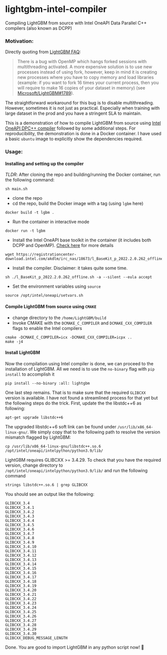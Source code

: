 # lightgbm-intel-compiler 
Compiling LightGBM from source with Intel OneAPI Data Parallel C++ compilers (also known as DCPP)

### Motivation:
Directly quoting from [LightGBM FAQ](https://lightgbm.readthedocs.io/en/latest/FAQ.html#lightgbm-hangs-when-multithreading-openmp-and-using-forking-in-linux-at-the-same-time):
> There is a bug with OpenMP which hangs forked sessions with multithreading activated. A more expensive solution is to use new processes instead of using fork, however, keep in mind it is creating new processes where you have to copy memory and load libraries (example: if you want to fork 16 times your current process, then you will require to make 16 copies of your dataset in memory) (see [Microsoft/LightGBM#1789](https://github.com/microsoft/LightGBM/issues/1789#issuecomment-433713383)).

The straightforward workaround for this bug is to disable multithreading. However, sometimes it is not just as practical. Especially when training with large dataset in the prod and you have a stringent SLA to maintain. 

This is a demonstration of how to compile LightGBM from source using [Intel OneAPI DPC++ compiler](https://www.intel.com/content/www/us/en/develop/documentation/get-started-with-dpcpp-compiler/top.html) followed by some additional steps. For reproducibility, the demonstration is done in a Docker container. I have used a basic `ubuntu` image to explicitly show the dependencies required. 

### Usage:
#### Installing and setting up the compiler
_TLDR_: After cloning the repo and building/running the Docker container, run the following command:
```
sh main.sh
```
- clone the repo
- cd the repo, build the Docker image with a tag (using `lgbm` here)
```
docker build -t lgbm .
```
- Run the container in interactive mode
```
docker run -t lgbm
```
- Install the Intel OneAPI base toolkit in the container (it includes both DCPP and OpenMP). [Check here](https://www.intel.com/content/www/us/en/developer/tools/oneapi/base-toolkit-download.html?operatingsystem=linux&distributions=online) for more details
```
wget https://registrationcenter-download.intel.com/akdlm/irc_nas/18673/l_BaseKit_p_2022.2.0.262_offline.sh
```
- Install the compiler. Disclaimer: it takes quite some time.
```
sh ./l_BaseKit_p_2022.2.0.262_offline.sh -a --silent --eula accept
```
- Set the environment variables using `source`
```
source /opt/intel/oneapi/setvars.sh
```
#### Compile LightGBM from source using `CMAKE`
- change directory to the `/home/LightGBM/build`
- Invoke CMAKE with the `DCMAKE_C_COMPILER` and `DCMAKE_CXX_COMPILER` flags to enable the Intel compilers
```
cmake -DCMAKE_C_COMPILER=icx -DCMAKE_CXX_COMPILER=icpx ..
make -j4
```
#### Install LightGBM
Now the compilation using Intel compiler is done, we can proceed to the installation of LightGBM. All we need is to use the `no-binary` flag with `pip install` to accomplish it
```
pip install --no-binary :all: lightgbm
```

One last step remains. That is to make sure that the required `GLIBCXX` version is available. I have not found a streamlined process for that yet but the following steps do the trick. First, update the the libstdc++6 as following:
```
apt-get upgrade libstdc++6
```
The upgraded libstdc++6 soft link can be found under `/usr/lib/x86_64-linux-gnu/`. We simply copy that to the following path to resolve the version mismatch flagged by LightGBM:
```
cp /usr/lib/x86_64-linux-gnu/libstdc++.so.6 /opt/intel/oneapi/intelpython/python3.9/lib/
```

LightGBM requires GLIBCXX >= 3.4.29. To check that you have the required version, change directory to `/opt/intel/oneapi/intelpython/python3.9/lib/` and run the following command
```
strings libstdc++.so.6 | grep GLIBCXX
```
You should see an output like the following:

```
GLIBCXX_3.4
GLIBCXX_3.4.1
GLIBCXX_3.4.2
GLIBCXX_3.4.3
GLIBCXX_3.4.4
GLIBCXX_3.4.5
GLIBCXX_3.4.6
GLIBCXX_3.4.7
GLIBCXX_3.4.8
GLIBCXX_3.4.9
GLIBCXX_3.4.10
GLIBCXX_3.4.11
GLIBCXX_3.4.12
GLIBCXX_3.4.13
GLIBCXX_3.4.14
GLIBCXX_3.4.15
GLIBCXX_3.4.16
GLIBCXX_3.4.17
GLIBCXX_3.4.18
GLIBCXX_3.4.19
GLIBCXX_3.4.20
GLIBCXX_3.4.21
GLIBCXX_3.4.22
GLIBCXX_3.4.23
GLIBCXX_3.4.24
GLIBCXX_3.4.25
GLIBCXX_3.4.26
GLIBCXX_3.4.27
GLIBCXX_3.4.28
GLIBCXX_3.4.29
GLIBCXX_3.4.30
GLIBCXX_DEBUG_MESSAGE_LENGTH
```
Done. You are good to import LightGBM in any python script now! :rocket:
